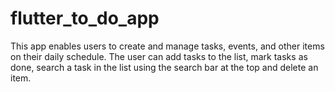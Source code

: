 # flutter_to_do_app

This app enables users to create and manage tasks, events, and other items on their daily schedule. The user can add tasks to the list, mark tasks as done, search a task in the list using the search bar at the top and delete an item.
